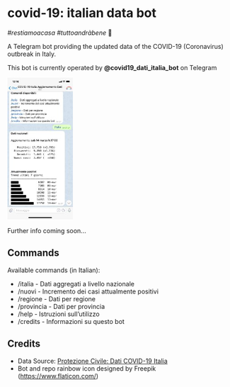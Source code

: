 # covid-19: italian data bot

*#restiamoacasa* *#tuttoandràbene* 🌈

A Telegram bot providing the updated data of the COVID-19 (Coronavirus) outbreak in Italy.

This bot is currently operated by **@covid19_dati_italia_bot** on Telegram

![Bot screeshot](_docs/imgs/bot.jpeg)

Further info coming soon...

## Commands

Available commands (in Italian):

* /italia - Dati aggregati a livello nazionale
* /nuovi - Incremento dei casi attualmente positivi
* /regione - Dati per regione
* /provincia - Dati per provincia
* /help - Istruzioni sull’utilizzo
* /credits - Informazioni su questo bot

## Credits

* Data Source: [Protezione Civile: Dati COVID-19 Italia](https://github.com/pcm-dpc/COVID-19)
* Bot and repo rainbow icon designed by Freepik (https://www.flaticon.com/)

